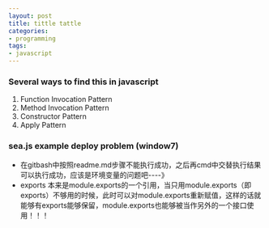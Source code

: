```yaml
--- 
layout: post
title: tittle tattle
categories:
- programming
tags:
- javascript
---
```


### Several ways to find this in javascript

1. Function Invocation Pattern
2. Method Invocation Pattern
3. Constructor Pattern
4. Apply Pattern

### sea.js example deploy problem (window7)
- 在gitbash中按照readme.md步骤不能执行成功，之后再cmd中交替执行结果可以执行成功，应该是环境变量的问题吧----》
- exports 本来是module.exports的一个引用，当只用module.exports（即exports）不够用的时候，此时可以对module.exports重新赋值，这样的话就能够有exports能够保留，module.exports也能够被当作另外的一个接口使用！！！

